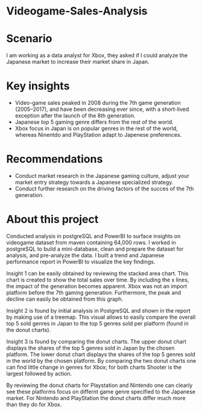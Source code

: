 # Videogame-Sales-Analysis

# Scenario
I am working as a data analyst for Xbox, they asked if I could analyze the Japanese market to increase their market share in Japan.

# Key insights

- Video-game sales peaked in 2008 during the 7th game generation (2005–2017), and have been decreasing ever since, with a short-lived exception after the launch of the 8th generation.
- Japanese top 5 gaming genre differs from the rest of the world.
- Xbox focus in Japan is on popular genres in the rest of the world, whereas Ninentdo and PlayStation adapt to Japenese preferences.

# Recommendations
- Conduct market research in the Japanese gaming culture, adjust your market entry strategy towards a Japanese specialized strategy.
- Conduct further research on the driving factors of the succes of the 7th generation.
  
# About this project

Conducted analysis in postgreSQL and PowerBI to surface insights on videogame dataset from maven containing 64,000 rows. I worked in postgreSQL to build a mini-database, clean and prepare the dataset for analysis, and pre-analyze the data. I built a trend and Japanese performance report in PowerBI to visualize the key findings. 

Insight 1 can be easily obtained by reviewing the stacked area chart. This chart is created to show the total sales over time. By including the x lines, the impact of the generation becomes apparent. Xbox was not an import platform before the 7th gaming generation. Furthermore, the peak and decline can easily be obtained from this graph.

Insight 2 is found by initial analysis in PostgreSQL and shown in the report by making use of a treemap. This visual allows to easily compare the overall top 5 sold genres in Japan to the top 5 genres sold per platform (found in the donut charts).

Insight 3 is found by comparing the donut charts. The upper donut chart displays the shares of the top 5 genres sold in Japan by the chosen platform. The lower donut chart displays the shares of the top 5 genres sold in the world by the chosen platform. By comparing the two donut charts one can find little change in genres for Xbox; for both charts Shooter is the largest followed by action.

By reviewing the donut charts for Playstation and Nintendo one can clearly see these platforms focus on differnt game genre specified to the Japanese market. For Nintendo and PlayStation the donut charts differ much more than they do for Xbox.






